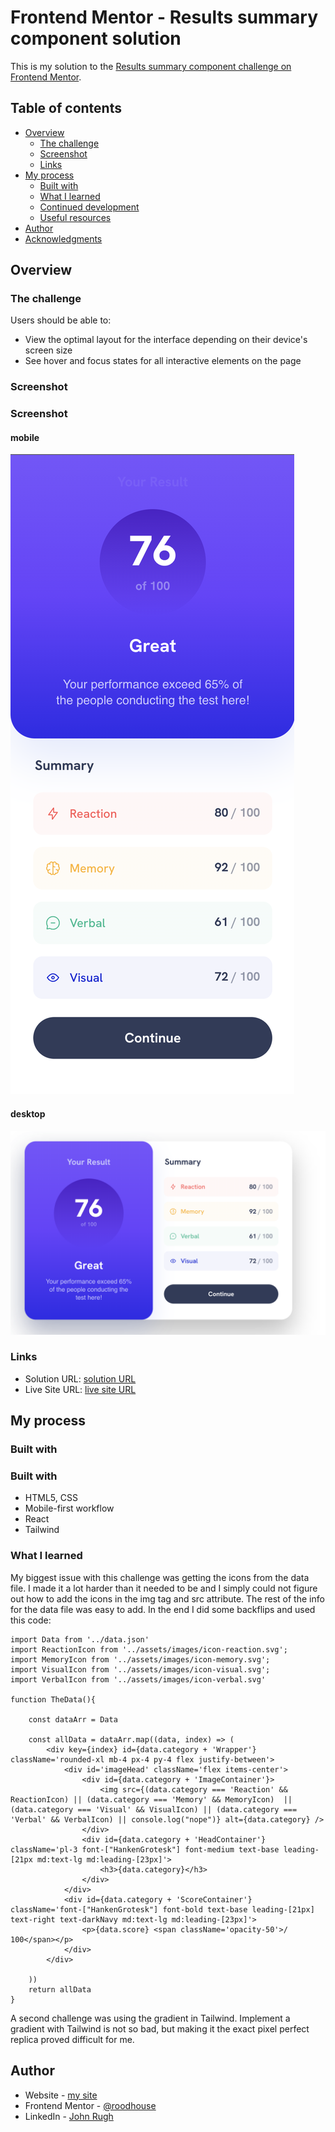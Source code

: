 # Frontend Mentor - Results summary component solution

This is my solution to the [Results summary component challenge on Frontend Mentor](https://www.frontendmentor.io/challenges/results-summary-component-CE_K6s0maV). 

## Table of contents

- [Overview](#overview)
  - [The challenge](#the-challenge)
  - [Screenshot](#screenshot)
  - [Links](#links)
- [My process](#my-process)
  - [Built with](#built-with)
  - [What I learned](#what-i-learned)
  - [Continued development](#continued-development)
  - [Useful resources](#useful-resources)
- [Author](#author)
- [Acknowledgments](#acknowledgments)


## Overview

### The challenge

Users should be able to:

- View the optimal layout for the interface depending on their device's screen size
- See hover and focus states for all interactive elements on the page

### Screenshot

### Screenshot
#### mobile
![](/src/assets/images/mb.png)

#### desktop
![](/src/assets/images/dt.png)

### Links

- Solution URL: [solution URL](https://github.com/roodhouse/frontend-mentor-results-summary-component)
- Live Site URL: [live site URL](https://results.rugh.us)

## My process

### Built with

### Built with

- HTML5, CSS
- Mobile-first workflow
- React
- Tailwind

### What I learned

My biggest issue with this challenge was getting the icons from the data file. I made it a lot harder than it needed to be and I simply could not figure out how to add the icons in the img tag and src attribute. The rest of the info for the data file was easy to add. In the end I did some backflips and used this code:

```
import Data from '../data.json'
import ReactionIcon from '../assets/images/icon-reaction.svg';
import MemoryIcon from '../assets/images/icon-memory.svg';
import VisualIcon from '../assets/images/icon-visual.svg';
import VerbalIcon from '../assets/images/icon-verbal.svg'

function TheData(){
    
    const dataArr = Data
    
    const allData = dataArr.map((data, index) => (
        <div key={index} id={data.category + 'Wrapper'} className='rounded-xl mb-4 px-4 py-4 flex justify-between'>
            <div id='imageHead' className='flex items-center'>
                <div id={data.category + 'ImageContainer'}>
                    <img src={(data.category === 'Reaction' && ReactionIcon) || (data.category === 'Memory' && MemoryIcon)  || (data.category === 'Visual' && VisualIcon) || (data.category === 'Verbal' && VerbalIcon) || console.log("nope")} alt={data.category} />
                </div>
                <div id={data.category + 'HeadContainer'} className='pl-3 font-["HankenGrotesk"] font-medium text-base leading-[21px md:text-lg md:leading-[23px]'>
                    <h3>{data.category}</h3>
                </div>
            </div>
            <div id={data.category + 'ScoreContainer'} className='font-["HankenGrotesk"] font-bold text-base leading-[21px] text-right text-darkNavy md:text-lg md:leading-[23px]'>
                <p>{data.score} <span className='opacity-50'>/ 100</span></p>
            </div>
        </div>

    ))
    return allData
} 
```

A second challenge was using the gradient in Tailwind. Implement a gradient with Tailwind is not so bad, but making it the exact pixel perfect replica proved difficult for me.

## Author

- Website - [my site](https://rugh.us)
- Frontend Mentor - [@roodhouse](https://www.frontendmentor.io/profile/roodhouse)
- LinkedIn - [John Rugh](https://www.linkedin.com/in/john-m-rugh/)
